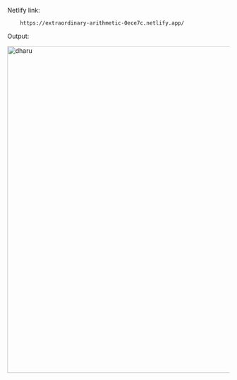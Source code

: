 Netlify link:

        https://extraordinary-arithmetic-0ece7c.netlify.app/

Output:

<img width="742" alt="dharu" src="https://user-images.githubusercontent.com/108782729/196038250-b8ec515c-0e79-489e-bb89-fe7899f001d6.png">
